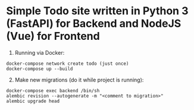 # Simple Todo site written in Python 3 (FastAPI) for Backend and NodeJS (Vue) for Frontend

1. Running via Docker:

```shell
docker-compose network create todo (just once)
docker-compose up --build
```

2. Make new migrations (do it while project is running):

```shell
docker-compose exec backend /bin/sh
alembic revision --autogenerate -m "<comment to migration>"
alembic upgrade head
```
